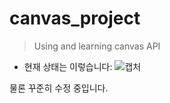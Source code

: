 # canvas_project

> Using and learning canvas API

* 현재 상태는 이렇습니다:
![캡처](https://user-images.githubusercontent.com/111559629/234323659-6849bb75-97ea-4baf-8458-78c284060e92.PNG)

물론 꾸준히 수정 중입니다.
